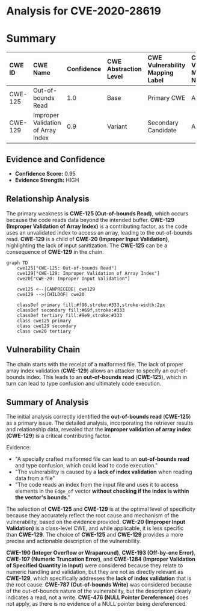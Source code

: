 # Analysis for CVE-2020-28619

# Summary
| CWE ID  | CWE Name                                      | Confidence | CWE Abstraction Level | CWE Vulnerability Mapping Label | CWE-Vulnerability Mapping Notes |
| :-------- | :-------------------------------------------- | :--------- | :-------------------- | :------------------------------ | :------------------------------ |
| CWE-125 | Out-of-bounds Read                            | 1.0        | Base                  | Primary CWE                     | Allowed                       |
| CWE-129 | Improper Validation of Array Index            | 0.9        | Variant               | Secondary Candidate             | Allowed                       |

## Evidence and Confidence

*   **Confidence Score:** 0.95
*   **Evidence Strength:** HIGH

## Relationship Analysis
The primary weakness is **CWE-125 (Out-of-bounds Read)**, which occurs because the code reads data beyond the intended buffer. **CWE-129 (Improper Validation of Array Index)** is a contributing factor, as the code uses an unvalidated index to access an array, leading to the out-of-bounds read. **CWE-129** is a child of **CWE-20 (Improper Input Validation)**, highlighting the lack of input sanitization. The **CWE-125** can be a consequence of **CWE-129** in the chain.

```mermaid
graph TD
    cwe125["CWE-125: Out-of-bounds Read"]
    cwe129["CWE-129: Improper Validation of Array Index"]
    cwe20["CWE-20: Improper Input Validation"]

    cwe125 <--|CANPRECEDE| cwe129
    cwe129 -->|CHILDOF| cwe20

    classDef primary fill:#f96,stroke:#333,stroke-width:2px
    classDef secondary fill:#69f,stroke:#333
    classDef tertiary fill:#9e9,stroke:#333
    class cwe125 primary
    class cwe129 secondary
    class cwe20 tertiary
```

## Vulnerability Chain
The chain starts with the receipt of a malformed file. The lack of proper array index validation (**CWE-129**) allows an attacker to specify an out-of-bounds index. This leads to an **out-of-bounds read** (**CWE-125**), which in turn can lead to type confusion and ultimately code execution.

## Summary of Analysis
The initial analysis correctly identified the **out-of-bounds read** (**CWE-125**) as a primary issue. The detailed analysis, incorporating the retriever results and relationship data, revealed that the **improper validation of array index** (**CWE-129**) is a critical contributing factor.

Evidence:
- "A specially crafted malformed file can lead to an **out-of-bounds read** and type confusion, which could lead to code execution."
- "The vulnerability is caused by a **lack of index validation** when reading data from a file"
- "The code reads an index from the input file and uses it to access elements in the `Edge_of` vector **without checking if the index is within the vector's bounds**."

The selection of **CWE-125** and **CWE-129** is at the optimal level of specificity because they accurately reflect the root cause and mechanism of the vulnerability, based on the evidence provided. **CWE-20 (Improper Input Validation)** is a class-level CWE, and while applicable, it is less specific than **CWE-129**. The choice of **CWE-125** and **CWE-129** provides a more precise and actionable description of the vulnerability.

**CWE-190 (Integer Overflow or Wraparound)**, **CWE-193 (Off-by-one Error)**, **CWE-197 (Numeric Truncation Error)**, and **CWE-1284 (Improper Validation of Specified Quantity in Input)** were considered because they relate to numeric handling and validation, but they are not as directly relevant as **CWE-129**, which specifically addresses the **lack of index validation** that is the root cause. **CWE-787 (Out-of-bounds Write)** was considered because of the out-of-bounds nature of the vulnerability, but the description clearly indicates a read, not a write. **CWE-476 (NULL Pointer Dereference)** does not apply, as there is no evidence of a NULL pointer being dereferenced.